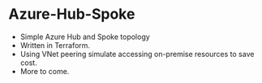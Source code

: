 # Azure-Hub-Spoke
* Simple Azure Hub and Spoke topology 
* Written in Terraform.  
* Using VNet peering simulate accessing on-premise resources to save cost.
* More to come.
